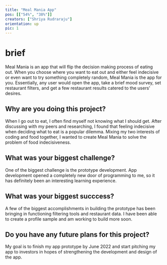 ```yaml
---
title: "Meal Mania App"
pos: [["54%", "38%"]]
creators: ["Shriya Rudraraju"]
orientation: up
pic: 1
---
```


# brief
Meal Mania is an app that will flip the decision making process of eating out. When you choose where you want to eat out and either feel indecisive or even want to try something completely random, Meal Mania is the app for you. Essentially, any user would open the app, take a brief mood survey, set restaurant filters, and get a few restaurant results catered to the users' desires. 

## Why are you doing this project?
When I go out to eat, I often find myself not knowing what I should get. After discussing with my peers and researching, I found that feeling indecisive when deciding what to eat is a popular dilemma. Mixing my two interests of coding and food together, I wanted to create Meal Mania to solve the problem of food indecisiveness. 

## What was your biggest challenge?
One of the biggest challenge is the prototype development. App development opened a completely new door of programming to me, so it has definitely been an interesting learning experience. 

## What was your biggest succcess?
A few of the biggest accomplishments in building the prototype has been bringing in functioning filtering tools and restaurant data. I have been able to create a profile sample and am working to build more soon. 

## Do you have any future plans for this project?
My goal is to finish my app prototype by June 2022 and start pitching my app to investors in hopes of strengthening the development and design of the app. 